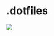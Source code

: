 # .dotfiles
![](https://user-images.githubusercontent.com/93471702/142721205-af8ab2f0-d3d2-4f9e-8471-ecd0365f58cc.png)
